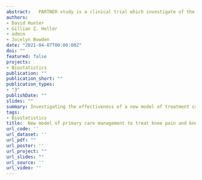 ```yaml
---
abstract:	PARTNER study is a clinical trial which investigate of the effectiveness of a new model of primary care management to treat knee pain and knee osteoarthritis using generalised estimating equations and generalised additive models.
authors:
- David Hunter
- Gillian Z. Heller
- admin
- Jocelyn Bowden
date: "2021-04-07T00:00:00Z"
doi: ""
featured: false
projects:
- Biostatistics
publication: ""
publication_short: ""
publication_types:
- "3"
publishDate: ""
slides: ""
summary: Investigating the effectiveness of a new model of treatment care for the knee osteoarthritis. 
tags:
- Biostatistics
title:  New model of primary care management to treat knee pain and knee osteoarthritis
url_code: ''
url_dataset: ''
url_pdf: ""
url_poster: ''
url_project: ""
url_slides: ""
url_source: ''
url_video: ''
---
```


